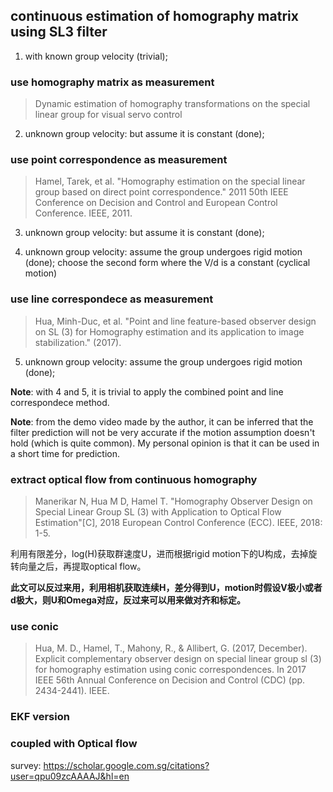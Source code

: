 ## continuous estimation of homography matrix using SL3 filter

1. with known group velocity (trivial);

### use homography matrix as measurement

> Dynamic estimation of homography transformations on the special linear group for visual servo control

2. unknown group velocity: but assume it is constant (done);

### use point correspondence as measurement

> Hamel, Tarek, et al. "Homography estimation on the special linear group based on direct point correspondence." 2011 50th IEEE Conference on Decision and Control and European Control Conference. IEEE, 2011.

3. unknown group velocity: but assume it is constant (done);

4. unknown group velocity: assume the group undergoes rigid motion (done); choose the second form where the V/d is a constant (cyclical motion)

### use line correspondece as measurement
> Hua, Minh-Duc, et al. "Point and line feature-based observer design on SL (3) for Homography estimation and its application to image stabilization." (2017).

5. unknown group velocity: assume the group undergoes rigid motion (done);

**Note**: with 4 and 5, it is trivial to apply the combined point and line correspondece method.

**Note**: from the demo video made by the author, it can be inferred that the filter prediction will not be very accurate if the motion assumption doesn't hold (which is quite common). My personal opinion is that it can be used in a short time for prediction.

### extract optical flow from continuous homography
> Manerikar N, Hua M D, Hamel T. "Homography Observer Design on Special Linear Group SL (3) with Application to Optical Flow Estimation"[C], 2018 European Control Conference (ECC). IEEE, 2018: 1-5.

利用有限差分，log(H)获取群速度U，进而根据rigid motion下的U构成，去掉旋转向量之后，再提取optical flow。

**此文可以反过来用，利用相机获取连续H，差分得到U，motion时假设V极小或者d极大，则U和Omega对应，反过来可以用来做对齐和标定。**

### use conic
> Hua, M. D., Hamel, T., Mahony, R., & Allibert, G. (2017, December). Explicit complementary observer design on special linear group sl (3) for homography estimation using conic correspondences. In 2017 IEEE 56th Annual Conference on Decision and Control (CDC) (pp. 2434-2441). IEEE.


### EKF version


### coupled with Optical flow
survey:
https://scholar.google.com.sg/citations?user=qpu09zcAAAAJ&hl=en
